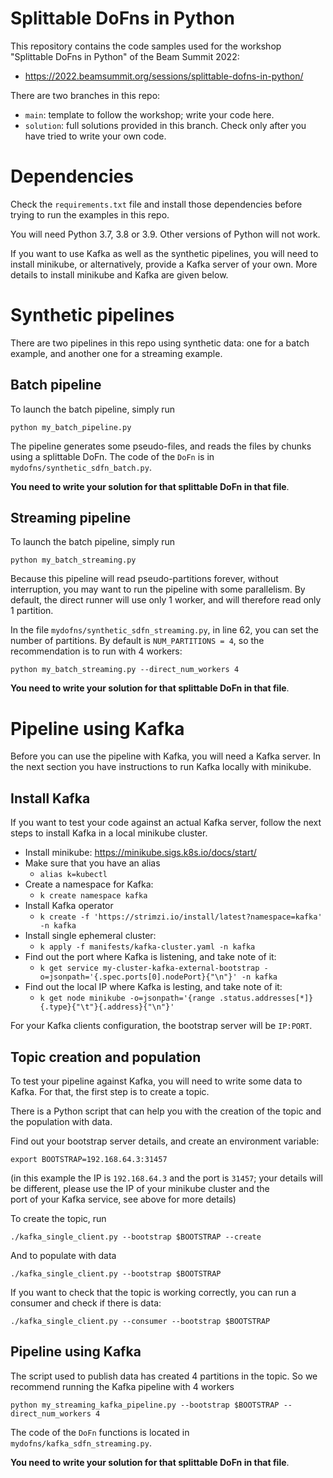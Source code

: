 
# Splittable DoFns in Python

This repository contains the code samples used for the workshop "Splittable 
DoFns in Python" of the Beam Summit 2022:
* https://2022.beamsummit.org/sessions/splittable-dofns-in-python/

There are two branches in this repo:
* `main`: template to follow the workshop; write your code here.
* `solution`: full solutions provided in this branch. Check only after you have tried to write your own code.

# Dependencies

Check the `requirements.txt` file and install those dependencies before 
trying to run the examples in this repo.

You will need Python 3.7, 3.8 or 3.9. Other versions of Python will not work.

If you want to use Kafka as well as the synthetic pipelines, you will need 
to install minikube, or alternatively, provide a Kafka server of your own. 
More details to install minikube and Kafka are given below.

# Synthetic pipelines

There are two pipelines in this repo using synthetic data: one for a batch 
example, and another one for a streaming example.

## Batch pipeline

To launch the batch pipeline, simply run 

`python my_batch_pipeline.py`

The pipeline generates some pseudo-files, and reads the files by chunks 
using a splittable DoFn. The code of the `DoFn` is in 
`mydofns/synthetic_sdfn_batch.py`.

**You need to write your solution for that splittable DoFn in that file**.

## Streaming pipeline


To launch the batch pipeline, simply run 

`python my_batch_streaming.py`

Because this pipeline will read pseudo-partitions forever, without 
interruption, you may want to run the pipeline with some parallelism. By 
default, the direct runner will use only 1 worker, and will therefore read 
only 1 partition.

In the file `mydofns/synthetic_sdfn_streaming.py`, in line 62, you can set 
the number of partitions. By default is `NUM_PARTITIONS = 4`, so the 
recommendation is to run with 4 workers:

`python my_batch_streaming.py --direct_num_workers 4`

**You need to write your solution for that splittable DoFn in that file**.

# Pipeline using Kafka

Before you can use the pipeline with Kafka, you will need a Kafka server. In 
the next section you have instructions to run Kafka locally with minikube.

## Install Kafka

If you want to test your code against an actual Kafka server, follow the 
next steps to install Kafka in a local minikube cluster.

* Install minikube: https://minikube.sigs.k8s.io/docs/start/
* Make sure that you have an alias 
  - `alias k=kubectl`
* Create a namespace for Kafka: 
  - `k create namespace kafka`
* Install Kafka operator
  - `k create -f 'https://strimzi.io/install/latest?namespace=kafka' -n kafka`
* Install single ephemeral cluster:
  - `k apply -f manifests/kafka-cluster.yaml -n kafka`
* Find out the port where Kafka is listening, and take note of it:
  - `k get service my-cluster-kafka-external-bootstrap -o=jsonpath='{.spec.ports[0].nodePort}{"\n"}' -n kafka`
* Find out the local IP where Kafka is lesting, and take note of it:
  - `k get node minikube -o=jsonpath='{range .status.addresses[*]}{.type}{"\t"}{.address}{"\n"}'`

For your Kafka clients configuration, the bootstrap server will be `IP:PORT`.

## Topic creation and population

To test your pipeline against Kafka, you will need to write some data to 
Kafka. For that, the first step is to create a topic.

There is a Python script that can help you with the creation of the topic 
and the population with data.

Find out your bootstrap server details, and create an environment variable:

`export BOOTSTRAP=192.168.64.3:31457`

(in this example the IP is `192.168.64.3` and the port is `31457`; your details 
will be  different, please  use the IP of your minikube cluster and the  
port of your Kafka service, see above for more details)

To create the topic, run

`./kafka_single_client.py --bootstrap $BOOTSTRAP --create`

And to populate with data

`./kafka_single_client.py --bootstrap $BOOTSTRAP`

If you want to check that the topic is working correctly, you can run a 
consumer and check if there is data:

`./kafka_single_client.py --consumer --bootstrap $BOOTSTRAP`

## Pipeline using Kafka

The script used to publish data has created 4 partitions in the topic. So we 
recommend running the Kafka pipeline with 4 workers

`python my_streaming_kafka_pipeline.py --bootstrap $BOOTSTRAP --direct_num_workers 4`

The code of the `DoFn` functions is located in 
`mydofns/kafka_sdfn_streaming.py`.

**You need to write your solution for that splittable DoFn in that file**.